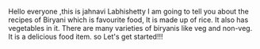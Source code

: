 Hello everyone ,this is jahnavi Labhishetty 
I am going to tell you about the recipes of
Biryani which is favourite food, It is made up of rice. It also has vegetables in it. There are many varieties of biryanis like veg and non-veg. It is a delicious food item.
so Let's get started!!!